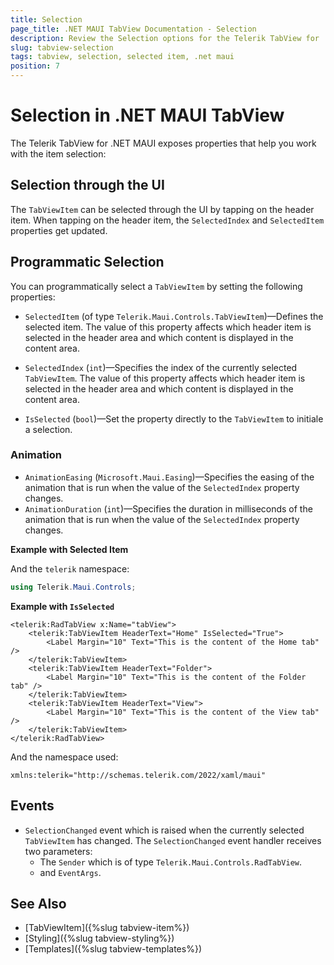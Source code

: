 ```yaml
---
title: Selection
page_title: .NET MAUI TabView Documentation - Selection
description: Review the Selection options for the Telerik TabView for .NET MAUI control.
slug: tabview-selection
tags: tabview, selection, selected item, .net maui
position: 7
---
```


# Selection in .NET MAUI TabView

The Telerik TabView for .NET MAUI exposes properties that help you work with the item selection: 

## Selection through the UI

The `TabViewItem` can be selected through the UI by tapping on the header item. When tapping on the header item, the `SelectedIndex` and `SelectedItem` properties get updated.

## Programmatic Selection

You can programmatically select a `TabViewItem` by setting the following properties:

* `SelectedItem` (of type `Telerik.Maui.Controls.TabViewItem`)&mdash;Defines the selected item. The value of this property affects which header item is selected in the header area and which content is displayed in the content area.
* `SelectedIndex` (`int`)&mdash;Specifies the index of the currently selected `TabViewItem`. The value of this property affects which header item is selected in the header area and which content is displayed in the content area.

* `IsSelected` (`bool`)&mdash;Set the property directly to the `TabViewItem` to initiale a selection.

### Animation

* `AnimationEasing` (`Microsoft.Maui.Easing`)&mdash;Specifies the easing of the animation that is run when the value of the `SelectedIndex` property changes.
* `AnimationDuration` (`int`)&mdash;Specifies the duration in milliseconds of the animation that is run when the value of the `SelectedIndex` property changes.

**Example with Selected Item**

<snippet id='tabview-features-selection-csharp' />

And the `telerik` namespace:

```C#
using Telerik.Maui.Controls;
```

**Example with `IsSelected`**

```XAML
<telerik:RadTabView x:Name="tabView">
    <telerik:TabViewItem HeaderText="Home" IsSelected="True">
        <Label Margin="10" Text="This is the content of the Home tab" />
    </telerik:TabViewItem>
    <telerik:TabViewItem HeaderText="Folder">
        <Label Margin="10" Text="This is the content of the Folder tab" />
    </telerik:TabViewItem>
    <telerik:TabViewItem HeaderText="View">
        <Label Margin="10" Text="This is the content of the View tab" />
    </telerik:TabViewItem>
</telerik:RadTabView>
```

And the namespace used:

```XAML
xmlns:telerik="http://schemas.telerik.com/2022/xaml/maui" 
```

## Events

* `SelectionChanged` event which is raised when the currently selected `TabViewItem` has changed. The `SelectionChanged` event handler receives two parameters: 
	* The `Sender` which is of type `Telerik.Maui.Controls.RadTabView`.
	* and `EventArgs`.

## See Also

- [TabViewItem]({%slug tabview-item%})
- [Styling]({%slug tabview-styling%})
- [Templates]({%slug tabview-templates%})